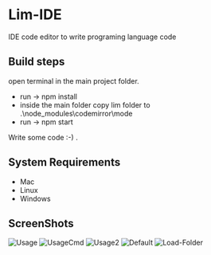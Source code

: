 # Lim-IDE
IDE code editor to write programing language code

## Build steps
open terminal in the main project folder.
+ run -> npm install
+ inside the main folder copy lim folder to .\node_modules\codemirror\mode
+ run -> npm start

Write some code :-) .

## System Requirements

+ Mac
+ Linux
+ Windows

## ScreenShots

<img src="https://i.ibb.co/qdWQycs/Usage.png" alt="Usage" border="0">

<img src="https://i.ibb.co/0qsc737/UsageCmd.png" alt="UsageCmd" border="0">

<img src="https://i.ibb.co/2YxD497/Usage2.png" alt="Usage2" border="0">

<img src="https://i.ibb.co/zGpyxrq/Default.png" alt="Default" border="0">

<img src="https://i.ibb.co/sW4VThb/Load-Folder.png" alt="Load-Folder" border="0">
